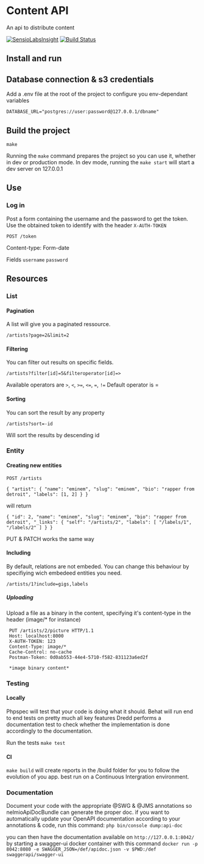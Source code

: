 # Content API

An api to distribute content 

[![SensioLabsInsight](https://insight.sensiolabs.com/projects/a8fe54a5-2b61-47b7-a8d4-c6f29b3709ab/big.png)](https://insight.sensiolabs.com/projects/a8fe54a5-2b61-47b7-a8d4-c6f29b3709ab)
[![Build Status](https://travis-ci.org/BigZ/promoteapi.svg?branch=master)](https://travis-ci.org/BigZ/promoteapi)
## Install and run

## Database connection & s3 credentials
Add a .env file at the root of the project to configure you env-dependant variables

```
DATABASE_URL="postgres://user:password@127.0.0.1/dbname"
```

## Build the project

```
make
```
Running the `make` command prepares the project so you can use it, whether in dev or production mode.
In dev mode, running the `make start` will start a dev server on 127.0.0.1

## Use

### Log in
Post a form containing the username and the password to get the token.
Use the obtained token to identify with the header `X-AUTH-TOKEN`

`POST /token`

Content-type: Form-date

Fields `username` `password`

## Resources

### List

#### Pagination
A list will give you a paginated ressource.

`/artists?page=2&limit=2`

#### Filtering
You can filter out results on specific fields.

`/artists?filter[id]=5&filteroperator[id]=>`

Available operators are `>`, `<`, `>=`, `<=`, `=`, `!=`
Default operator is =

#### Sorting
You can sort the result by any property

`/artists?sort=-id`

Will sort the results by descending id

### Entity
#### Creating new entities
`POST /artists`

`{
     "artist": {
         "name": "eminem",
         "slug": "eminem",
         "bio": "rapper from detroit",
         "labels": [1, 2]
     }
 }`

 will return

`{
   "id": 2,
   "name": "eminem",
   "slug": "eminem",
   "bio": "rapper from detroit",
   "_links": {
     "self": "/artists/2",
     "labels": [
       "/labels/1",
       "/labels/2"
     ]
   }
 }`

PUT & PATCH works the same way

#### Including

By default, relations are not embeded. You can change this behaviour by specifiying wich embedeed entities you need.

`/artists/1?include=gigs,labels`


##### Uploading

Upload a file as a binary in the content, specifying it's content-type in the header (image/* for instance)

```
 PUT /artists/2/picture HTTP/1.1
 Host: localhost:8000
 X-AUTH-TOKEN: 123
 Content-Type: image/*
 Cache-Control: no-cache
 Postman-Token: 0d0ab553-44e4-5710-f582-831123a6ed2f

 *image binary content*
```

### Testing

#### Locally
Phpspec will test that your code is doing what it should.
Behat will run end to end tests on pretty much all key features
Dredd performs a documentation test to check whether the implementation is done accordingly to the documentation.

Run the tests
`make test`

#### CI
```make build```
will create reports in the /build folder for you to follow the evolution of you app. best run on a Continuous Intergration environment.


### Documentation

Document your code with the appropriate @SWG & @JMS annotations so nelmioApiDocBundle can generate the proper doc.
ìf you want to automatically update your OpenAPI documentation according to your annotations & code, run this command:
`php bin/console dump:api-doc`

you can then have the documentation available on 
`http://127.0.0.1:8042/`
by starting a swagger-ui docker container with this command
`docker run -p 8042:8080 -e SWAGGER_JSON=/def/apidoc.json -v $PWD:/def swaggerapi/swagger-ui`
